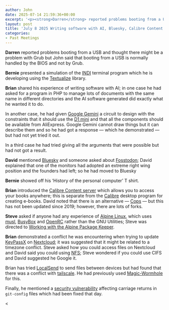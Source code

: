 ```yaml
---
author: John
date: 2025-07-14 21:59:36+00:00
excerpt: '<p><strong>Darren</strong> reported problems booting from a USB and thought there might be a problem with Grub but John said that booting from a USB is normally handled by the BIOS and not by Grub.</p><p><strong>Bernie</strong> presented a simulation of the <a href="http://www.indilib.org/api/index.html" type="text/html" role="link">INDI</a> terminal program which he is developing using the <a href="https://www.textualize.io/" type="text/html" role="link">Textualize</a> library.</p>'
layout: post
title: 'July 8 2025 Writing software with AI, Bluesky, Calibre Content server, Alpine Linux, KeyPassX, LocalSend'
categories:
- Past Meetings
---
```

<p><strong>Darren</strong> reported problems booting from a USB and thought there might be a problem with Grub but John said that booting from a USB is normally handled by the BIOS and not by Grub.</p><p><strong>Bernie</strong> presented a simulation of the <a href="http://www.indilib.org/api/index.html" type="text/html" role="link">INDI</a> terminal program which he is developing using the <a href="https://www.textualize.io/" type="text/html" role="link">Textualize</a> library.</p><p><strong>Brian</strong> shared his experience of writing software with AI; in one case he had asked for a program in PHP to manage lots of documents with the same name in different directories and the AI software generated did exactly what he wanted it to do.</p><p>In another case, he had given <a href="https://gemini.google.com/" type="text/html" role="link">Google Gemini</a> a circuit to design with the constraints that it should use the <a href="https://www.wemos.cc/en/latest/d1/d1_mini.html" type="text/html" role="link">D1 mini</a> and that all the components should be available from AliExpress. Google Gemini cannot draw things but it can describe them and so he had got a response — which he demonstrated — but had not yet tried it out.</p><p>In a third case he had tried giving all the arguments that were possible but had not got a result.</p><p><strong>David</strong> mentioned <a href="https://bsky.social/about" type="text/html" role="link">Bluesky</a> and someone asked about <a href="https://fosstodon.org/about" type="text/html" role="link">Fosstodon</a>; David explained that one of the monitors had adopted an extreme right wing position and the founders had left; so he had moved to Bluesky</p><p><strong>Bernie</strong> showed off his ‘History of the personal computer’ T shirt.</p><p><strong>Brian</strong> introduced the <a href="https://manual.calibre-ebook.com/server.html" type="text/html" role="link">Calibre Content server</a> which allows you to access your books anywhere; this is separate from the <a href="https://calibre-ebook.com/" type="text/html" role="link">Calibre</a> desktop program for creating e-books. David noted that there is an alternative — <a href="https://github.com/seblucas/cops" type="text/html" role="link">Cops</a> — but this has not been updated since 2019; however, there are lots of forks.</p><p><strong>Steve</strong> asked if anyone had any experience of <a href="https://alpinelinux.org/" type="text/html" role="link">Alpine Linux</a>, which uses <a href="https://musl.libc.org/" type="text/html" role="link">musl</a>, <a href="https://busybox.net/" type="text/html" role="link">BusyBox</a> and <a href="https://wiki.gentoo.org/wiki/Project:OpenRC" type="text/html" role="link">OpenRC</a> rather than the GNU Utilities; Steve was directed to <a href="https://docs.alpinelinux.org/user-handbook/0.1a/Working/apk.html" type="text/html" role="link">Working with the Alpine Package Keeper</a>.</p><p><strong>Brian</strong> demonstrated a conflict he was encountering when trying to update <a href="https://www.keepassx.org/" type="text/html" role="link">KeyPassX</a> on <a href="https://nextcloud.com/" type="text/html" role="link">Nextcloud</a>; it was suggested that it might be related to a timezone conflict. Steve asked how you could access files on Nextcloud and David said you could using <a href="https://en.wikipedia.org/wiki/Network_File_System" type="text/html" role="link">NFS</a>; Steve wondered if you could use CIFS and David suggested he Google it.</p><p>Brian has tried <a href="https://localsend.org/" type="text/html" role="link">LocalSend</a> to send files between devices but had found that there was a conflict with <a href="https://tailscale.com/" type="text/html" role="link">tailscale</a>. He had previously used <a href="https://magic-wormhole.readthedocs.io/en/latest/" type="text/html" role="link">Magic-Wormhole</a> for this.</p><p>Finally, he mentioned a <a href="https://github.blog/open-source/git/git-security-vulnerabilities-announced-6/" type="text/html" role="link">security vulnerability</a> affecting carriage returns in <code>git-config</code> files which had been fixed that day.</p><
